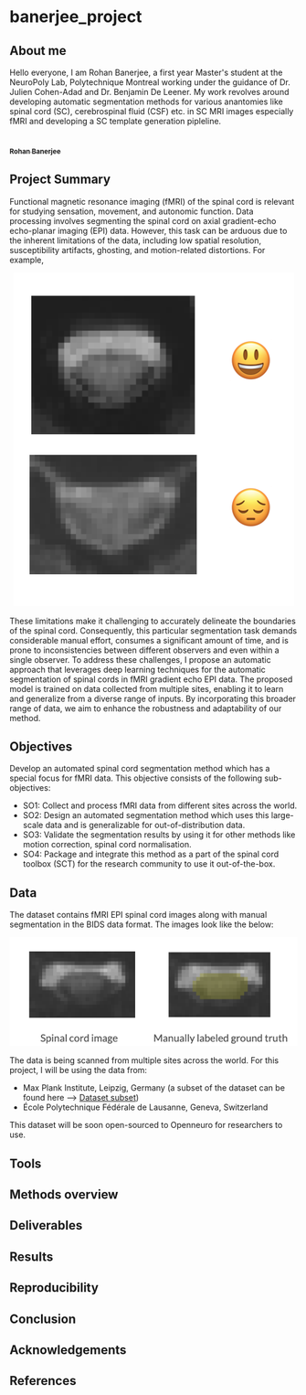 # banerjee_project

## About me

Hello everyone, I am Rohan Banerjee, a first year Master's student at the NeuroPoly Lab, Polytechnique Montreal working under the guidance of Dr. Julien Cohen-Adad and Dr. Benjamin De Leener. My work revolves around developing automatic segmentation methods for various anantomies like spinal cord (SC), cerebrospinal fluid (CSF) etc. in SC MRI images especially fMRI and developing a SC template generation pipleline.

<a 
href="https://github.com/rohanbanerjee">
   <img src="https://avatars.githubusercontent.com/u/25586344?v=4?s=100" width="100px;" alt=""/>
   <br /><sub><b>Rohan Banerjee</b></sub>
</a>

## Project Summary

Functional magnetic resonance imaging (fMRI) of the spinal cord is relevant for studying sensation, movement, and autonomic function. Data processing involves segmenting the spinal cord on axial gradient-echo echo-planar imaging (EPI) data. However, this task can be arduous due to the inherent limitations of the data, including low spatial resolution, susceptibility artifacts, ghosting, and motion-related distortions. For example, 

<p align="center">
  <img src="images/low_contrast.png" alt=""/>
</p>

These limitations make it challenging to accurately delineate the boundaries of the spinal cord. Consequently, this particular segmentation task demands considerable manual effort, consumes a significant amount of time, and is prone to inconsistencies between different observers and even within a single observer. To address these challenges, I propose an automatic approach that leverages deep learning techniques for the automatic segmentation of spinal cords in fMRI gradient echo EPI data. The proposed model is trained on data collected from multiple sites, enabling it to learn and generalize from a diverse range of inputs. By incorporating this broader range of data, we aim to enhance the robustness and adaptability of our method. 


## Objectives

Develop an automated spinal cord segmentation method which has a special focus for fMRI data. This objective consists of the following sub-objectives:
* SO1: Collect and process fMRI data from different sites across the world.
* SO2: Design an automated segmentation method which uses this large-scale data and is generalizable for out-of-distribution data.
* SO3: Validate the segmentation results by using it for other methods like motion correction, spinal cord normalisation.
* SO4: Package and integrate this method as a part of the spinal cord toolbox (SCT) for the research community to use it out-of-the-box.



## Data
The dataset contains fMRI EPI spinal cord images along with manual segmentation in the BIDS data format. The images look like the below:

<p align="center">
  <img src="images/dataset.png" alt=""/>
</p>

The data is being scanned from multiple sites across the world. For this project, I will be using the data from:
* Max Plank Institute, Leipzig, Germany (a subset of the dataset can be found here --> [Dataset subset](https://github.com/sct-pipeline/fmri-segmentation/tree/main/data_leipzig_rest))
* École Polytechnique Fédérale de Lausanne, Geneva, Switzerland

This dataset will be soon open-sourced to Openneuro for researchers to use.


## Tools




## Methods overview

## Deliverables

## Results 

## Reproducibility

## Conclusion

## Acknowledgements

## References